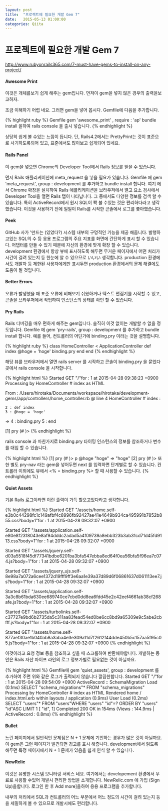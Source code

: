 ```yaml
---
layout: post
title:  "프로젝트에 필요한 개발 Gem 7"
date:   2015-05-13 01:00:00
categories: Qiita
---
```



# 프로젝트에 필요한 개발 Gem 7

http://www.rubyonrails365.com/7-must-have-gems-to-install-on-any-project/


#### Awesome Print

이것은 개체를보기 쉽게 해주는 gem입니다.
먼저이 gem을 넣지 않은 경우의 출력을보고하자.


조금 이해하기 어렵 네요.
그러면 gem을 넣어 봅시다. Gemfile에 다음을 추가합니다.

{% highlight ruby %}
Gemfile
gem  'awesome_print' ,  require :  'ap'
bundle install 을하여 rails console 을 출시 넣습니다.
{% endhighlight %}


상당히 쉽게 볼 수있는 느낌이 듭니다.
단, Rails4.2에서는 PrettyPrint는 것이 표준으로 사기하도록되어 있고, 표준에서도 많이보고 쉽게되어 있네요.


#### Rails Panel

이 gem을 넣으면 Chrome의 Developer Tool에서 Rails 정보를 얻을 수 있습니다.


먼저 Rails 애플리케이션에 meta_request 을 넣을 필요가 있습니다. Gemfile 에 gem 'meta_request', group : development 를 추가하고 bundle install 합니다.
여기 에서 Chrome 확장을 설치하여 Rails 애플리케이션을 브라우저에서 열고 요소 검사에서 Developer Tool을 열면 Rails 탭이 나타납니다.
그 중에서도 다양한 정보를 검색 할 수 있습니다. 특히 ActiveRecord에서 원시 SQL이 쫙 볼 수있는 것은 편리하다라고 생각했습니다. 이것을 사용하기 전에 일일이 Rails를 시작한 콘솔에서 로그를 쫓아했습니다.



#### Peek

GitHub 사가 '만드는 (있었다?) 시스템 내부의 구멍적인 기능을 제공 해줍니다. 발행하고있는 SQL의 수 등 응용 프로그램의 주요 지표를 화면에 간단하게 표시 할 수 있습니다. 어댑터를 만들 수 있기 때문에 자신의 환경에 맞게 확장 할 수 있습니다.
development 환경에서 항상 뷰에 표시하도록 해두면 무거운 페이지에서 어떤 처리가 시간이 걸려 있는지 등 한눈에 알 수 있으므로 いいい 생각합니다.
production 환경에서도 개발자 등 제한된 사용자에게만 표시두면 production 환경에서의 문제 해결에도 도움이 될 것입니다.



#### Better Errors

오류가 발생했을 때 표준 오류에 비해보기 쉬웠하거나 텍스트 편집기를 시작할 수 있고, 콘솔을 브라우저에서 작업하여 인스턴스의 상태를 확인 할 수 있습니다.


#### Pry Rails

Rails 디버깅을 매우 편하게 해주는 gem입니다. 솔직히 이것 없이는 개발할 수 없을 정도입니다. Gemfile 에 gem 'pry-rails', group : development 를 추가하고 bundle install 합니다.
예를 들어, 컨트롤러의 어딘가에 binding.pry 이라는 것을 설명합니다.

{% highlight ruby %}
class  HomeController  <  ApplicationController 
  def  index 
    @hoge  =  'hoge' 
    binding.pry 
  end 
end 
{% endhighlight %}


해당 뷰를 브라우저에서 열면 rails server 를 시작하고 콘솔이 binding.pry 을 묻었다 곳에서 rails console 을 시작합니다.

{% highlight html %}
Started GET "/"for : 1 at 2015-04-28 09:38:23 +0900
Processing by HomeController # index as HTML

From : /Users/hirotaka/Documents/workspace/hirotaka/development-gems/app/controllers/home_controller.rb @ line 4 HomeController # index :

    2 : def index
    3 : @hoge = 'hoge'
 => 4 : binding.pry
    5 : end

[1] pry (# <HomeController>)>
{% endhighlight %}


rails console 과 마찬가지로 binding.pry 타이밍 인스턴스의 정보를 참조하거나 변수를 대입 할 수 있습니다.

{% highlight html %}
[1] pry (# <HomeController>)> p @hoge
"hoge"
=> "hoge"
[2] pry (# <HomeController>)>
또한 별도 pry-nav 라는 gem을 넣어두면 next 를 입력하면 단계별로 할 수 있습니다.
컨트롤러 이외에도 뷰에서 <% = binding.pry %> 할 때 사용할 수 있습니다.
{% endhighlight %}




#### Quiet Assets

기본 Rails 로그이라면 이런 출력이 가득 할오고있다라고 생각합니다.

{% highlight html %}
Started GET "/assets/home.self-e3b0c44298fc1c149afbf4c8996fb92427ae41e4649b934ca495991b7852b855.css?body=1"for : 1 at 2015-04-28 09:32:07 +0900


Started GET "/assets/application.self-e80e8f2318043e8af94dddc2adad5a4f09739a8ebb323b3ab31cd71d45fd9113.css?body=1"for : 1 at 2015-04-28 09:32:07 +0900


Started GET "/assets/jquery.self-d03a5518f45df77341bdbe6201ba3bfa547ebba8ed64f0ea56bfa5f96ea7c074.js?body=1"for : 1 at 2015-04-28 09:32:07 +0900


Started GET "/assets/jquery_ujs.self-8e98a7a072a6cee1372d19fff9ff3e6aa1e39a37d89d6f06861637d061113ee7.js?body=1"for : 1 at 2015-04-28 09:32:07 +0900


Started GET "/assets/application.self-3a3c8b61bda630ee689740ce7cbd0dd8ea6fdd45e2c42eef4661ab38cf268afe.js?body=1"for : 1 at 2015-04-28 09:32:07 +0900


Started GET "/assets/turbolinks.self-c37727e9bd6b2735da5c311aa83fead54ed0be6cc8bd9a65309e9c5abe2cbfff.js?body=1"for : 1 at 2015-04-28 09:32:07 +0900


Started GET "/assets/home.self-877aef30ae1b040ab8a3aba4e3e309a11d7f2612f44dde450b5c157aa5f95c05.js?body=1"for : 1 at 2015-04-28 09:32:07 +0900
{% endhighlight %}


이것이라고 요청 정보 등을 참조하고 싶을 때 스크롤하여 반환해야합니다. 개발하는 동안은 Rails 자산 파이프 라인의 로그 정보가별로 필요없는 것이 아닐까요.

{% highlight html %}
Gemfile에 gem 'quiet_assets', group : development 를 추가하여 주면 위와 같은 로그가 출력되지 않습니다 깔끔한합니다.
Started GET "/"for : 1 at 2015-04-28 09:54:09 +0900
  ActiveRecord :: SchemaMigration Load (0.1ms) SELECT "schema_migrations"* FROM "schema_migrations"
Processing by HomeController # index as HTML
  Rendered home / index.html.erb within layouts / application (0.9ms)
  User Load (0.2ms) SELECT "users"* FROM "users"WHERE "users" "id"=? ORDER BY "users" "id"ASC LIMIT 1 [ "id", 1]
Completed 200 OK in 154ms (Views : 144.9ms | ActiveRecord : 0.8ms)
{% endhighlight %}



#### Bullet

느린 페이지에서 일반적인 문제점은 N + 1 문제에 기인하는 경우가 많은 것이 아닐까요. 이 gem은 그런 페이지가 발견되면 경고를 표시 해줍니다. development에서 읽도록 해두면 특정 페이지에서 N + 1 문제가 있음을 쉽게 인식 할 수 있습니다.


#### NewRelic

이것은 유명한 시스템 모니터링 서비스 네요. 여기에서는 developement 환경에서 무료로 사용할 수있어 개발시 편리한 방법을 소개합니다.
NewRelic.com 에 가입 (Sign Up)을합니다.
로그인 한 후 Add more]을하여 응용 프로그램을 추가합니다.

내부의 처리에서 SQL과 컨트롤러의 어느 부분에서 어느 정도의 시간이 걸려 있는지 등을 세밀하게 볼 수 있으므로 개발시에도 편리합니다.
